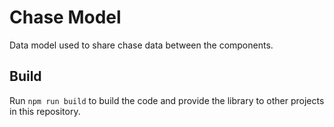# Chase Model

Data model used to share chase data between the components.

## Build

Run `npm run build` to build the code and provide the library to other projects in this repository.

